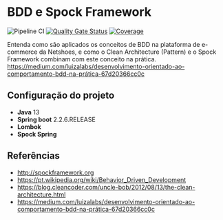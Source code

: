 # BDD e Spock Framework

![Pipeline CI](https://github.com/nortthon/bdd-spock-article/workflows/Pipeline%20CI/badge.svg)
[![Quality Gate Status](https://sonarcloud.io/api/project_badges/measure?project=io.github.nortthon.articles%3Abdd-spock-article&metric=alert_status)](https://sonarcloud.io/dashboard?id=io.github.nortthon.articles%3Abdd-spock-article)
[![Coverage](https://sonarcloud.io/api/project_badges/measure?project=io.github.nortthon.articles%3Abdd-spock-article&metric=coverage)](https://sonarcloud.io/dashboard?id=io.github.nortthon.articles%3Abdd-spock-article)

Entenda como são aplicados os conceitos de BDD na plataforma de e-commerce da Netshoes, e como o Clean Architecture (Pattern) e o Spock Framework combinam com este conceito na prática.
https://medium.com/luizalabs/desenvolvimento-orientado-ao-comportamento-bdd-na-prática-67d20366cc0c

## Configuração do projeto
* **Java** 13
* **Spring boot** 2.2.6.RELEASE
* **Lombok**
* **Spock Spring**

## Referências
* http://spockframework.org
* https://pt.wikipedia.org/wiki/Behavior_Driven_Development
* https://blog.cleancoder.com/uncle-bob/2012/08/13/the-clean-architecture.html
* https://medium.com/luizalabs/desenvolvimento-orientado-ao-comportamento-bdd-na-prática-67d20366cc0c
